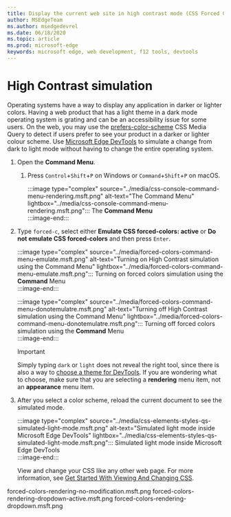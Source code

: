 ```yaml
---
title: Display the current web site in high contrast mode (CSS Forced Color)
author: MSEdgeTeam
ms.author: msedgedevrel
ms.date: 06/18/2020
ms.topic: article
ms.prod: microsoft-edge
keywords: microsoft edge, web development, f12 tools, devtools
---
```


# High Contrast simulation  

Operating systems have a way to display any application in darker or lighter colors.  Having a web product that has a light theme in a dark mode operating system is grating and can be an accessibility issue for some users.  On the web, you may use the [prefers-color-scheme][MDNPrefersColorScheme] CSS Media Query to detect if users prefer to see your product in a darker or lighter colour scheme.  Use [Microsoft Edge DevTools][DevtoolsGuideChromiumMain] to simulate a change from dark to light mode without having to change the entire operating system.  

1.  Open the **Command Menu**.  
    1.  Press `Control`+`Shift`+`P`  on Windows or `Command`+`Shift`+`P` on macOS.  
        
        :::image type="complex" source="../media/css-console-command-menu-rendering.msft.png" alt-text="The Command Menu" lightbox="../media/css-console-command-menu-rendering.msft.png":::
           The **Command Menu**  
        :::image-end:::   

1.  Type `forced-c`, select either **Emulate CSS forced-colors: active** or **Do not emulate CSS forced-colors**  and then press `Enter`.  
    
    :::image type="complex" source="../media/forced-colors-command-menu-emulate.msft.png" alt-text="Turning on High Contrast simulation using the Command Menu" lightbox="../media/forced-colors-command-menu-emulate.msft.png":::
       Turning on forced colors simulation using the **Command** Menu  
    :::image-end:::  

    :::image type="complex" source="../media/forced-colors-command-menu-donotemulatre.msft.png" alt-text="Turning off High Contrast simulation using the Command Menu" lightbox="../media/forced-colors-command-menu-donotemulatre.msft.png":::
       Turning off forced colors simulation using the **Command** Menu  
    :::image-end:::  


    > [!IMPORTANT]
    > Simply typing `dark` or `light` does not reveal the right tool, since there is also a way to [choose a theme for DevTools][DevtoolsGuideChromiumCustomizeDarkTheme].  If you are wondering what to choose, make sure that you are selecting a **rendering** menu item, not an **appearance** menu item.  

1.  After you select a color scheme, reload the current document to see the simulated mode.  
    
    :::image type="complex" source="../media/css-elements-styles-qs-simulated-light-mode.msft.png" alt-text="Simulated light mode inside Microsoft Edge DevTools" lightbox="../media/css-elements-styles-qs-simulated-light-mode.msft.png":::
       Simulated light mode inside Microsoft Edge DevTools  
    :::image-end:::  
    
    View and change your CSS like any other web page.  For more information, see [Get Started With Viewing And Changing CSS][DevtoolsGuideChromiumCssIndex].  

forced-colors-rendering-no-modification.msft.png
forced-colors-rendering-dropdown-active.msft.png
forced-colors-rendering-dropdown.msft.png


<!-- links -->  

[DevtoolsGuideChromiumMain]: ../../devtools-guide-chromium.md "Microsoft Edge (Chromium) Developer Tools  Microsoft | Microsoft Docs"  
[DevtoolsGuideChromiumCustomizeDarkTheme]: ../customize/dark-theme.md "Enable Dark Theme In Microsoft Edge DevTools | Microsoft Docs"
[DevtoolsGuideChromiumCssIndex]: ../css/index.md "Get Started With Viewing And Changing CSS | Microsoft Docs"  

[MDNPrefersColorScheme]: https://developer.mozilla.org/docs/Web/CSS/@media/prefers-color-scheme "prefers-color-scheme | MDN"  
